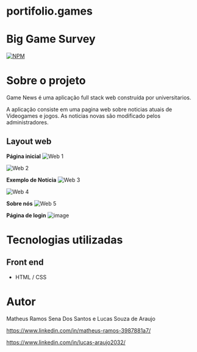 # portifolio.games
# Big Game Survey 
[![NPM](https://img.shields.io/npm/l/react)](https://github.com/matheussena27/portifolio.games/blob/main/LICENSE) 

# Sobre o projeto

Game News é uma aplicação full stack web construída por universitarios.

A aplicação consiste em uma pagina web sobre noticias atuais de Videogames e jogos. As noticias novas são modificado pelos administradores.

## Layout web

**Página inicial**
![Web 1](https://github.com/matheussena27/portifolio.games/blob/main/WEB_IMAGENS/Noticias.PNG)

![Web 2](https://github.com/matheussena27/portifolio.games/blob/main/WEB_IMAGENS/Noticias2.PNG)

**Exemplo de Notícia**
![Web 3](https://github.com/matheussena27/portifolio.games/blob/main/WEB_IMAGENS/Historia_Games.PNG)

![Web 4](https://github.com/matheussena27/portifolio.games/blob/main/WEB_IMAGENS/Historia_Games_2.PNG)

**Sobre nós**
![Web 5](https://github.com/matheussena27/portifolio.games/blob/main/WEB_IMAGENS/Sobre.PNG)

**Página de login**
![image](https://github.com/lucas-araujo20/portifolio.games/assets/146901361/92b7e904-42de-4102-946d-ddcfc6da58d2)


# Tecnologias utilizadas
## Front end
- HTML / CSS

# Autor

Matheus Ramos Sena Dos Santos e Lucas Souza de Araujo

https://www.linkedin.com/in/matheus-ramos-3987881a7/

https://www.linkedin.com/in/lucas-araujo2032/
